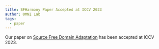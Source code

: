 ```yaml
---
title: SFHarmony Paper Accepted at ICCV 2023
author: OMNI Lab
tags:
  - paper
---
```


Our paper on [Source Free Domain Adaptation](https://openaccess.thecvf.com/content/ICCV2023/html/Dinsdale_SFHarmony_Source_Free_Domain_Adaptation_for_Distributed_Neuroimaging_Analysis_ICCV_2023_paper.html) has been accepted at ICCV 2023.
